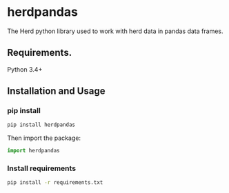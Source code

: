 # herdpandas
The Herd python library used to work with herd data in pandas data frames.

## Requirements.

Python 3.4+

## Installation and Usage
### pip install

```sh
pip install herdpandas 
```

Then import the package:
```python
import herdpandas
```

### Install requirements 

```sh
pip install -r requirements.txt
```
